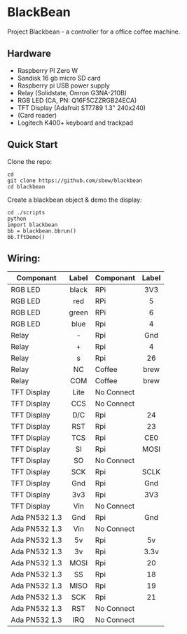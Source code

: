 # BlackBean

Project Blackbean - a controller for a office coffee machine.

## Hardware
- Raspberry PI Zero W
- Sandisk 16 gb micro SD card
- Raspberry pi USB power supply
- Relay (Solidstate, Omron G3NA-210B)
- RGB LED (CA, PN: Q16F5CZZRGB24ECA)
- TFT Display (Adafruit ST7789 1.3" 240x240)
- (Card reader)
- Logitech K400+ keyboard and trackpad


## Quick Start
Clone the repo:
```
cd 
git clone https://github.com/sbow/blackbean
cd blackbean
```

Create a blackbean object & demo the display:
```
cd ./scripts
python
import blackbean
bb = blackbean.bbrun()
bb.TftDemo()
```

## Wiring: 
| Componant     | Label | Componant  | Label |
| ------------- |:-----:| ---------- |:-----:|
| RGB LED       | black | RPi        | 3V3   |
| RGB LED       | red   | RPi        | 5     |
| RGB LED       | green | RPi        | 6     |
| RGB LED       | blue  | Rpi        | 4     |
| Relay         | -     | Rpi        | Gnd   |
| Relay         | +     | Rpi        | 4     |
| Relay         | s     | Rpi        | 26    |
| Relay         | NC    | Coffee     | brew  |
| Relay         | COM   | Coffee     | brew  |
| TFT Display   | Lite  | No Connect |       |
| TFT Display   | CCS   | No Connect |       |
| TFT Display   | D/C   | Rpi        | 24    |
| TFT Display   | RST   | Rpi        | 23    |
| TFT Display   | TCS   | Rpi        | CE0   |
| TFT Display   | SI    | Rpi        | MOSI  |
| TFT Display   | SO    | No Connect |       |
| TFT Display   | SCK   | Rpi        | SCLK  |
| TFT Display   | Gnd   | Rpi        | Gnd   |
| TFT Display   | 3v3   | Rpi        | 3V3   |
| TFT Display   | Vin   | No Connect |       |
| Ada PN532 1.3 | Gnd   | Rpi        | Gnd   |
| Ada PN532 1.3 | Vin   | No Connect |       |
| Ada PN532 1.3 | 5v    | Rpi        | 5v    |
| Ada PN532 1.3 | 3v    | Rpi        | 3.3v  |
| Ada PN532 1.3 | MOSI  | Rpi        | 20    |
| Ada PN532 1.3 | SS    | Rpi        | 18    |
| Ada PN532 1.3 | MISO  | Rpi        | 19    |
| Ada PN532 1.3 | SCK   | Rpi        | 21    |
| Ada PN532 1.3 | RST   | No Connect |       |
| Ada PN532 1.3 | IRQ   | No Connect |       |

